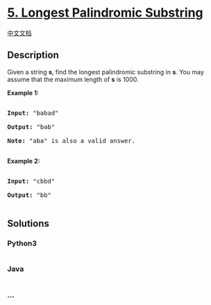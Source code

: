# [5. Longest Palindromic Substring](https://leetcode.com/problems/longest-palindromic-substring)

[中文文档](/solution/0000-0099/0005.Longest%20Palindromic%20Substring/README.md)

## Description

<p>Given a string <strong>s</strong>, find the longest palindromic substring in <strong>s</strong>. You may assume that the maximum length of <strong>s</strong> is 1000.</p>

<p><strong>Example 1:</strong></p>

<pre>

<strong>Input:</strong> &quot;babad&quot;

<strong>Output:</strong> &quot;bab&quot;

<strong>Note:</strong> &quot;aba&quot; is also a valid answer.

</pre>

<p><strong>Example 2:</strong></p>

<pre>

<strong>Input:</strong> &quot;cbbd&quot;

<strong>Output:</strong> &quot;bb&quot;

</pre>

## Solutions

<!-- tabs:start -->

### **Python3**

```python

```

### **Java**

```java

```

### **...**

```

```

<!-- tabs:end -->
